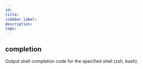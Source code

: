 ```yaml
---
id:
title:
sidebar_label:
description:
tags:
---
```



## completion

Output shell completion code for the specified shell (zsh, bash).

